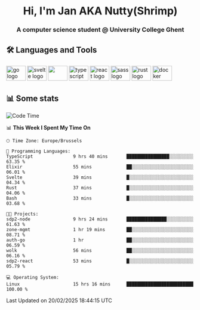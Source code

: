 <h1 align="center">Hi, I'm Jan AKA Nutty(Shrimp)</h1>
<h3 align="center">A computer science student @ University College Ghent</h3>

<h2 align="left">🛠️ Languages and Tools</h2>

###

<div align="left">
  <img src="https://cdn.jsdelivr.net/gh/devicons/devicon/icons/go/go-original.svg" height="40" width="52" alt="go logo"  />
  <img src="https://cdn.jsdelivr.net/gh/devicons/devicon@latest/icons/svelte/svelte-original.svg"  height="40" width="52" alt="svelte logo" />
  <img src="https://cdn.jsdelivr.net/gh/devicons/devicon@latest/icons/tailwindcss/tailwindcss-original.svg" height="40" width="52" />
  <img src="https://cdn.jsdelivr.net/gh/devicons/devicon/icons/typescript/typescript-original.svg" height="40" width="52" alt="typescript logo"  />
  <img src="https://cdn.jsdelivr.net/gh/devicons/devicon/icons/react/react-original.svg" height="40" width="52" alt="react logo"  />
  <img src="https://cdn.jsdelivr.net/gh/devicons/devicon/icons/sass/sass-original.svg" height="40" width="52" alt="sass logo"  />
  <img src="https://cdn.jsdelivr.net/gh/devicons/devicon@latest/icons/rust/rust-original.svg" height="40" width="52" alt="rust logo" />
  <img src="https://cdn.jsdelivr.net/gh/devicons/devicon/icons/docker/docker-original.svg" height="40" width="52" alt="docker logo"  />
</div>

<h2>📊 Some stats</h2>

<!--START_SECTION:waka-->
![Code Time](http://img.shields.io/badge/Code%20Time-5%2C647%20hrs%2048%20mins-blue)

📊 **This Week I Spent My Time On** 

```text
🕑︎ Time Zone: Europe/Brussels

💬 Programming Languages: 
TypeScript               9 hrs 40 mins       ████████████████░░░░░░░░░   63.35 % 
Elixir                   55 mins             ██░░░░░░░░░░░░░░░░░░░░░░░   06.01 % 
Svelte                   39 mins             █░░░░░░░░░░░░░░░░░░░░░░░░   04.34 % 
Rust                     37 mins             █░░░░░░░░░░░░░░░░░░░░░░░░   04.06 % 
Bash                     33 mins             █░░░░░░░░░░░░░░░░░░░░░░░░   03.68 % 

🐱‍💻 Projects: 
sdp2-node                9 hrs 24 mins       ███████████████░░░░░░░░░░   61.63 % 
zone-mgmt                1 hr 19 mins        ██░░░░░░░░░░░░░░░░░░░░░░░   08.71 % 
auth-go                  1 hr                ██░░░░░░░░░░░░░░░░░░░░░░░   06.59 % 
wolk                     56 mins             ██░░░░░░░░░░░░░░░░░░░░░░░   06.16 % 
sdp2-react               53 mins             █░░░░░░░░░░░░░░░░░░░░░░░░   05.79 % 

💻 Operating System: 
Linux                    15 hrs 16 mins      █████████████████████████   100.00 % 
```


 Last Updated on 20/02/2025 18:44:15 UTC
<!--END_SECTION:waka-->
